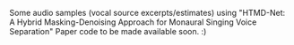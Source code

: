 Some audio samples (vocal source excerpts/estimates) using "HTMD-Net: A Hybrid Masking-Denoising Approach for Monaural Singing Voice Separation"
Paper code to be made available soon. :)
